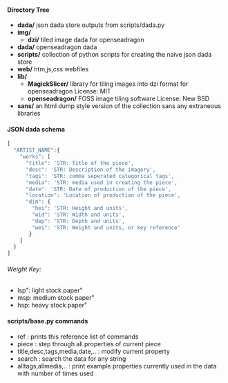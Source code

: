 #### Directory Tree
* **dada/**
  json dada store outputs from scripts/dada.py
* **img/**
  * **dzi/**
  tiled image dada for openseadragon
* **dada/**
  openseadragon dada
* **scripts/**
  collection of python scripts for creating the naive json dada store
*  **web/**
  htm,js,css webfiles
* **lib/**
  * **MagickSlicer/**
    library for tiling images into dzi format for openseadragon
    License: MIT
  * **openseadragon/**
    FOSS image tiling software
    License: New BSD
* **sans/**
  an html dump style version of the collection sans any extraneous libraries



#### JSON dada schema
```javascript
[
  "ARTIST_NAME":{
    "works": [
      "title": 'STR: Title of the piece',
      "desc": 'STR: Description of the imagery',
      "tags": 'STR: comma seperated categorical tags',
      "media": 'STR: media used in creating the piece',
      "date": 'STR: Date of production of the piece',
      "location": 'Location of production of the piece',
      "dim": {
        "hei": 'STR: Height and units',
        "wid": 'STR: Width and units',
        "dep": 'STR: Depth and units',
        "wei": 'STR: Weight and units, or key reference'
       }
    ]
  }
]
```
###### Weight Key:
* lsp": light stock paper"
* msp: medium stock paper"
* hsp: heavy stock paper"

#### scripts/base.py commands 
* ref : prints this reference list of commands
* piece : step through all properties of current piece
* title,desc,tags,media,date,.. : modify current property
* search : search the data for any string
* alltags,allmedia,.. : print example properties currently used in the data with number of times used

